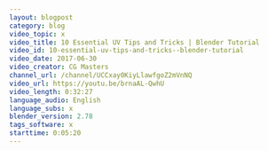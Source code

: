 ```yaml
---
layout: blogpost
category: blog
video_topic: x
video_title: 10 Essential UV Tips and Tricks | Blender Tutorial
video_id: 10-essential-uv-tips-and-tricks--blender-tutorial
video_date: 2017-06-30
video_creator: CG Masters
channel_url: /channel/UCCxay0KiyLlawfgoZ2mVnNQ
video_url: https://youtu.be/brnaAL-QwhU
video_length: 0:32:27
language_audio: English
language_subs: x
blender_version: 2.78
tags_software: x
starttime: 0:05:20
---
```

